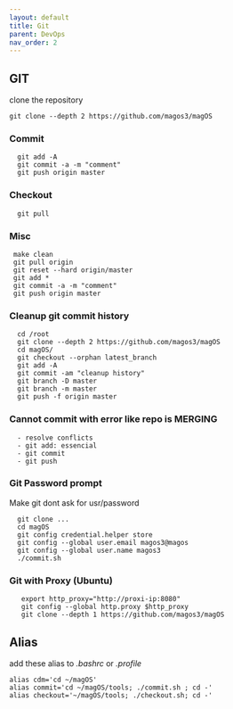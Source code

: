 ```yaml
---
layout: default
title: Git
parent: DevOps
nav_order: 2
---
```



## GIT
clone the repository

    git clone --depth 2 https://github.com/magos3/magOS



### Commit
```
  git add -A
  git commit -a -m "comment"
  git push origin master
```

### Checkout
```
  git pull
```

### Misc
```
 make clean
 git pull origin
 git reset --hard origin/master
 git add *
 git commit -a -m "comment"
 git push origin master
```

### Cleanup git commit history
```
  cd /root
  git clone --depth 2 https://github.com/magos3/magOS
  cd magOS/
  git checkout --orphan latest_branch
  git add -A
  git commit -am "cleanup history"
  git branch -D master
  git branch -m master
  git push -f origin master
```
  
### Cannot commit with error like repo is MERGING
```
  - resolve conflicts
  - git add: essencial 
  - git commit
  - git push
```

### Git Password prompt
Make git dont ask for usr/password
```
  git clone ...
  cd magOS
  git config credential.helper store
  git config --global user.email magos3@magos
  git config --global user.name magos3
  ./commit.sh
```

### Git with Proxy (Ubuntu)
```
   export http_proxy="http://proxi-ip:8080"
   git config --global http.proxy $http_proxy
   git clone --depth 1 https://github.com/magos3/magOS
```
  
## Alias
add these alias to *.bashrc* or *.profile*
    
    alias cdm='cd ~/magOS'
    alias commit='cd ~/magOS/tools; ./commit.sh ; cd -'
    alias checkout='~/magOS/tools; ./checkout.sh; cd -'


  
